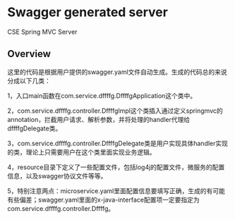 # Swagger generated server

CSE Spring MVC Server


## Overview
这里的代码是根据用户提供的swagger.yaml文件自动生成。生成的代码总的来说分成以下几类：

1，入口main函数在com.service.dffffg.DffffgApplication这个类中。

2，com.service.dffffg.controller.DffffgImpl这个类插入通过定义springmvc的annotation，拦截用户请求、解析参数，并将处理的handler代理给dffffgDelegate类。

3，com.service.dffffg.controller.DffffgDelegate类是用户实现具体handler实现的类，理论上只需要用户在这个类里面实现业务逻辑。


4，resource目录下定义了一些配置文件，包括log4j的配置文件，微服务的配置信息，以及swagger协议文件等等。

5，特别注意两点：microservice.yaml里面配置信息要填写正确，生成的有可能有些偏差；swagger.yaml里面的x-java-interface配置项一定要指定为com.service.dffffg.controller.Dffffg。

